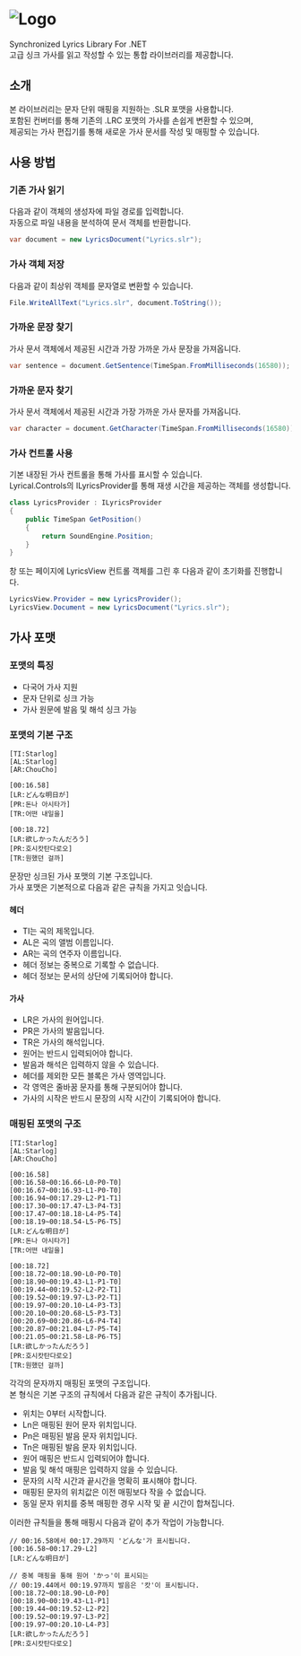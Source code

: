 # ![Logo](https://user-images.githubusercontent.com/1563800/28199013-5cf6e528-689d-11e7-9e62-af17cd2c1af3.png)  
Synchronized Lyrics Library For .NET  
고급 싱크 가사를 읽고 작성할 수 있는 통합 라이브러리를 제공합니다.

## 소개
본 라이브러리는 문자 단위 매핑을 지원하는 .SLR 포맷을 사용합니다.  
포함된 컨버터를 통해 기존의 .LRC 포맷의 가사를 손쉽게 변환할 수 있으며,  
제공되는 가사 편집기를 통해 새로운 가사 문서를 작성 및 매핑할 수 있습니다.

## 사용 방법
### 기존 가사 읽기
다음과 같이 객체의 생성자에 파일 경로를 입력합니다.  
자동으로 파일 내용을 분석하여 문서 객체를 반환합니다.
```csharp
var document = new LyricsDocument("Lyrics.slr");
```

### 가사 객체 저장
다음과 같이 최상위 객체를 문자열로 변환할 수 있습니다.  
```csharp
File.WriteAllText("Lyrics.slr", document.ToString());
```

### 가까운 문장 찾기
가사 문서 객체에서 제공된 시간과 가장 가까운 가사 문장을 가져옵니다.
```csharp
var sentence = document.GetSentence(TimeSpan.FromMilliseconds(16580));
```

### 가까운 문자 찾기
가사 문서 객체에서 제공된 시간과 가장 가까운 가사 문자를 가져옵니다.
```csharp
var character = document.GetCharacter(TimeSpan.FromMilliseconds(16580));
```

### 가사 컨트롤 사용
기본 내장된 가사 컨트롤을 통해 가사를 표시할 수 있습니다.  
Lyrical.Controls의 ILyricsProvider를 통해 재생 시간을 제공하는 객체를 생성합니다.
```csharp
class LyricsProvider : ILyricsProvider
{
	public TimeSpan GetPosition()
	{
		return SoundEngine.Position;
	}
}
```

창 또는 페이지에 LyricsView 컨트롤 객체를 그린 후 다음과 같이 초기화를 진행합니다.
```csharp
LyricsView.Provider = new LyricsProvider();
LyricsView.Document = new LyricsDocument("Lyrics.slr");
```

## 가사 포맷
### 포맷의 특징
* 다국어 가사 지원
* 문자 단위로 싱크 가능
* 가사 원문에 발음 및 해석 싱크 가능

### 포맷의 기본 구조
```
[TI:Starlog]
[AL:Starlog]
[AR:ChouCho]

[00:16.58]
[LR:どんな明日が]
[PR:돈나 아시타가]
[TR:어떤 내일을]

[00:18.72]
[LR:欲しかったんだろう]
[PR:호시캇탄다로오]
[TR:원했던 걸까]
```
문장만 싱크된 가사 포맷의 기본 구조입니다.  
가사 포맷은 기본적으로 다음과 같은 규칙을 가지고 잇습니다.

#### 헤더
* TI는 곡의 제목입니다.
* AL은 곡의 앨범 이름입니다.
* AR는 곡의 연주자 이름입니다.
* 헤더 정보는 중복으로 기록할 수 없습니다.
* 헤더 정보는 문서의 상단에 기록되어야 합니다.

#### 가사
* LR은 가사의 원어입니다.
* PR은 가사의 발음입니다.
* TR은 가사의 해석입니다.
* 원어는 반드시 입력되어야 합니다.
* 발음과 해석은 입력하지 않을 수 있습니다.
* 헤더를 제외한 모든 블록은 가사 영역입니다.
* 각 영역은 줄바꿈 문자를 통해 구분되어야 합니다.
* 가사의 시작은 반드시 문장의 시작 시간이 기록되어야 합니다.

### 매핑된 포맷의 구조
```
[TI:Starlog]
[AL:Starlog]
[AR:ChouCho]

[00:16.58]
[00:16.58~00:16.66-L0-P0-T0]
[00:16.67~00:16.93-L1-P0-T0]
[00:16.94~00:17.29-L2-P1-T1]
[00:17.30~00:17.47-L3-P4-T3]
[00:17.47~00:18.18-L4-P5-T4]
[00:18.19~00:18.54-L5-P6-T5]
[LR:どんな明日が]
[PR:돈나 아시타가]
[TR:어떤 내일을]

[00:18.72]
[00:18.72~00:18.90-L0-P0-T0]
[00:18.90~00:19.43-L1-P1-T0]
[00:19.44~00:19.52-L2-P2-T1]
[00:19.52~00:19.97-L3-P2-T1]
[00:19.97~00:20.10-L4-P3-T3]
[00:20.10~00:20.68-L5-P3-T3]
[00:20.69~00:20.86-L6-P4-T4]
[00:20.87~00:21.04-L7-P5-T4]
[00:21.05~00:21.58-L8-P6-T5]
[LR:欲しかったんだろう]
[PR:호시캇탄다로오]
[TR:원했던 걸까]
```
각각의 문자까지 매핑된 포맷의 구조입니다.  
본 형식은 기본 구조의 규칙에서 다음과 같은 규칙이 추가됩니다.

* 위치는 0부터 시작합니다.
* Ln은 매핑된 원어 문자 위치입니다.
* Pn은 매핑된 발음 문자 위치입니다.
* Tn은 매핑된 발음 문자 위치입니다.
* 원어 매핑은 반드시 입력되어야 합니다.
* 발음 및 해석 매핑은 입력하지 않을 수 있습니다.
* 문자의 시작 시간과 끝시간을 명확히 표시해야 합니다.
* 매핑된 문자의 위치값은 이전 매핑보다 작을 수 없습니다.
* 동일 문자 위치를 중복 매핑한 경우 시작 및 끝 시간이 합쳐집니다.

이러한 규칙들을 통해 매핑시 다음과 같이 추가 작업이 가능합니다.
```
// 00:16.58에서 00:17.29까지 'どんな'가 표시됩니다.
[00:16.58~00:17.29-L2]
[LR:どんな明日が]
```
```
// 중복 매핑을 통해 원어 'かっ'이 표시되는
// 00:19.44에서 00:19.97까지 발음은 '캇'이 표시됩니다.
[00:18.72~00:18.90-L0-P0]
[00:18.90~00:19.43-L1-P1]
[00:19.44~00:19.52-L2-P2]
[00:19.52~00:19.97-L3-P2]
[00:19.97~00:20.10-L4-P3]
[LR:欲しかったんだろう]
[PR:호시캇탄다로오]
```
